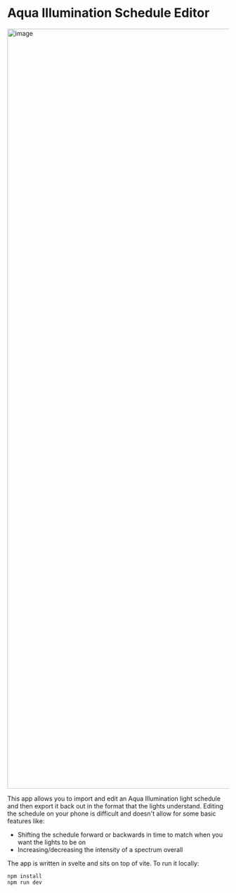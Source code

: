 # Aqua Illumination Schedule Editor


<img width="1725" alt="image" src="https://github.com/jaburnette/aqua-illumination-scheduler/assets/535077/48db80ec-57c8-4de5-aea4-46191c293641">


This app allows you to import and edit an Aqua Illumination light schedule and then export it back out in the format that the lights understand.
Editing the schedule on your phone is difficult and doesn't allow for some basic features like:
 - Shifting the schedule forward or backwards in time to match when you want the lights to be on
 - Increasing/decreasing the intensity of a spectrum overall

The app is written in svelte and sits on top of vite.  To run it locally:

```
npm install
npm run dev
```

